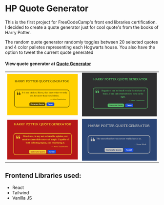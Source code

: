 # HP Quote Generator

This is the first project for FreeCodeCamp's front end libraries certification. I decided to create a quote generator just for cool quote's from the books of Harry Potter.

The random quote generator randomly toggles between 20 selected quotes and 4 color palletes representing each Hogwarts house. You also have the option to tweet the current quote generated 

#### View quote generator at [Quote Generator](https://hp-quote-app.vercel.app/)

<table>
	<tr>
		<td><img src="./images/hufflepuff.png"></td>
		<td><img src="./images/slytherin.png"></td>
	</tr>
		<tr>
		<td><img src="./images/gryffindor.png"></td>
		<td><img src="./images/ravenclaw.png"></td>
	</tr>
</table>

## Frontend Libraries used:

* React
* Tailwind
* Vanilla JS
